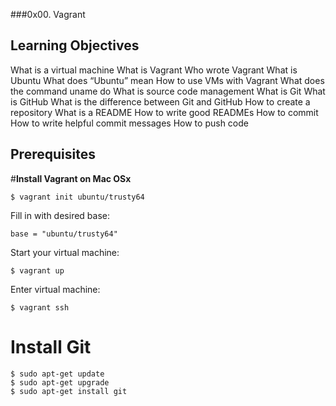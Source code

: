 ###0x00. Vagrant

## Learning Objectives
What is a virtual machine
What is Vagrant
Who wrote Vagrant
What is Ubuntu
What does “Ubuntu” mean
How to use VMs with Vagrant
What does the command uname do
What is source code management
What is Git
What is GitHub
What is the difference between Git and GitHub
How to create a repository
What is a README
How to write good READMEs
How to commit
How to write helpful commit messages
How to push code

## Prerequisites
#**Install Vagrant on Mac OSx**

```
$ vagrant init ubuntu/trusty64
```
Fill in with desired base:
```
base = "ubuntu/trusty64"
```
Start your virtual machine:
```
$ vagrant up
```
Enter virtual machine:
```
$ vagrant ssh
```

# Install Git
```
$ sudo apt-get update
$ sudo apt-get upgrade
$ sudo apt-get install git
```
